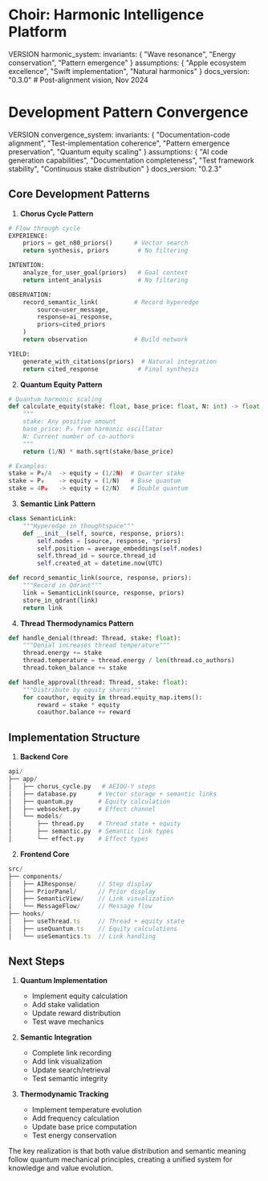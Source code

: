 # Choir: Harmonic Intelligence Platform

VERSION harmonic_system:
invariants: {
"Wave resonance",
"Energy conservation",
"Pattern emergence"
}
assumptions: {
"Apple ecosystem excellence",
"Swift implementation",
"Natural harmonics"
}
docs_version: "0.3.0"  # Post-alignment vision, Nov 2024
# Development Pattern Convergence

VERSION convergence_system:
invariants: {
"Documentation-code alignment",
"Test-implementation coherence",
"Pattern emergence preservation",
"Quantum equity scaling"
}
assumptions: {
"AI code generation capabilities",
"Documentation completeness",
"Test framework stability",
"Continuous stake distribution"
}
docs_version: "0.2.3"

## Core Development Patterns

1. **Chorus Cycle Pattern**
```python
# Flow through cycle
EXPERIENCE:
    priors = get_n80_priors()      # Vector search
    return synthesis, priors        # No filtering

INTENTION:
    analyze_for_user_goal(priors)   # Goal context
    return intent_analysis          # No filtering

OBSERVATION:
    record_semantic_link(          # Record hyperedge
        source=user_message,
        response=ai_response,
        priors=cited_priors
    )
    return observation             # Build network

YIELD:
    generate_with_citations(priors)  # Natural integration
    return cited_response           # Final synthesis
```

2. **Quantum Equity Pattern**
```python
# Quantum harmonic scaling
def calculate_equity(stake: float, base_price: float, N: int) -> float:
    """
    stake: Any positive amount
    base_price: P₀ from harmonic oscillator
    N: Current number of co-authors
    """
    return (1/N) * math.sqrt(stake/base_price)

# Examples:
stake = P₀/4  -> equity = (1/2N)  # Quarter stake
stake = P₀    -> equity = (1/N)   # Base quantum
stake = 4P₀   -> equity = (2/N)   # Double quantum
```

3. **Semantic Link Pattern**
```python
class SemanticLink:
    """Hyperedge in thoughtspace"""
    def __init__(self, source, response, priors):
        self.nodes = [source, response, *priors]
        self.position = average_embeddings(self.nodes)
        self.thread_id = source.thread_id
        self.created_at = datetime.now(UTC)

def record_semantic_link(source, response, priors):
    """Record in Qdrant"""
    link = SemanticLink(source, response, priors)
    store_in_qdrant(link)
    return link
```

4. **Thread Thermodynamics Pattern**
```python
def handle_denial(thread: Thread, stake: float):
    """Denial increases thread temperature"""
    thread.energy += stake
    thread.temperature = thread.energy / len(thread.co_authors)
    thread.token_balance += stake

def handle_approval(thread: Thread, stake: float):
    """Distribute by equity shares"""
    for coauthor, equity in thread.equity_map.items():
        reward = stake * equity
        coauthor.balance += reward
```

## Implementation Structure

1. **Backend Core**
```python
api/
├── app/
│   ├── chorus_cycle.py   # AEIOU-Y steps
│   ├── database.py      # Vector storage + semantic links
│   ├── quantum.py       # Equity calculation
│   ├── websocket.py     # Effect channel
│   └── models/
│       ├── thread.py    # Thread state + equity
│       ├── semantic.py  # Semantic link types
│       └── effect.py    # Effect types
```

2. **Frontend Core**
```typescript
src/
├── components/
│   ├── AIResponse/      // Step display
│   ├── PriorPanel/      // Prior display
│   ├── SemanticView/    // Link visualization
│   └── MessageFlow/     // Message flow
├── hooks/
│   ├── useThread.ts     // Thread + equity state
│   ├── useQuantum.ts    // Equity calculations
│   └── useSemantics.ts  // Link handling
```

## Next Steps

1. **Quantum Implementation**
   - Implement equity calculation
   - Add stake validation
   - Update reward distribution
   - Test wave mechanics

2. **Semantic Integration**
   - Complete link recording
   - Add link visualization
   - Update search/retrieval
   - Test semantic integrity

3. **Thermodynamic Tracking**
   - Implement temperature evolution
   - Add frequency calculation
   - Update base price computation
   - Test energy conservation

The key realization is that both value distribution and semantic meaning follow quantum mechanical principles, creating a unified system for knowledge and value evolution.
